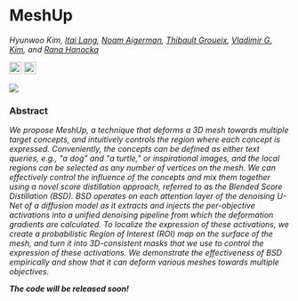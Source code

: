 # MeshUp

*Hyunwoo Kim, [Itai Lang](https://itailang.github.io/), [Noam Aigerman](https://noamaig.github.io/), [Thibault Groueix](https://imagine.enpc.fr/~groueixt/), [Vladimir G. Kim](http://www.vovakim.com/), and [Rana Hanocka](https://people.cs.uchicago.edu/~ranahanocka/)*

<a href="https://threedle.github.io/MeshUp/"><img src="https://img.shields.io/website?down_color=lightgrey&down_message=offline&label=Project%20Page&up_color=lightgreen&up_message=online&url=https%3A//threedle.github.io/MeshUp" height=22></a>
<a href="https://arxiv.org/abs/2408.14899"><img src="https://img.shields.io/badge/arXiv-MeshUp-b31b1b.svg" height=22></a>

![](https://raw.githubusercontent.com/threedle/MeshUp/docs/data/concatenated_video.gif)

### Abstract
*We propose MeshUp, a technique that deforms a 3D mesh towards multiple target
concepts, and intuitively controls the region where each concept is expressed.
Conveniently, the concepts can be defined as either text queries, e.g., "a dog"
and "a turtle," or inspirational images, and the local regions can be selected
as any number of vertices on the mesh. We can effectively control the influence
of the concepts and mix them together using a novel score distillation
approach, referred to as the Blended Score Distillation (BSD). BSD operates on
each attention layer of the denoising U-Net of a diffusion model as it extracts
and injects the per-objective activations into a unified denoising pipeline
from which the deformation gradients are calculated. To localize the expression
of these activations, we create a probabilistic Region of Interest (ROI) map on
the surface of the mesh, and turn it into 3D-consistent masks that we use to
control the expression of these activations. We demonstrate the effectiveness
of BSD empirically and show that it can deform various meshes towards multiple
objectives.*

***The code will be released soon!***
